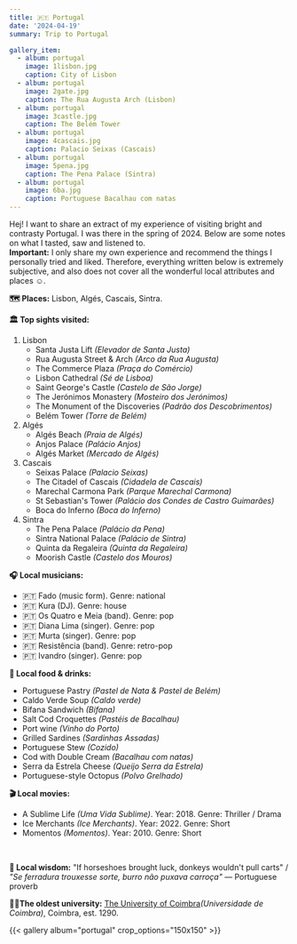 ```yaml
---
title: 🇵🇹 Portugal
date: '2024-04-19'
summary: Trip to Portugal

gallery_item:
  - album: portugal
    image: 1lisbon.jpg
    caption: City of Lisbon
  - album: portugal
    image: 2gate.jpg
    caption: The Rua Augusta Arch (Lisbon)
  - album: portugal
    image: 3castle.jpg
    caption: The Belém Tower 
  - album: portugal
    image: 4cascais.jpg
    caption: Palacio Seixas (Cascais)
  - album: portugal
    image: 5pena.jpg
    caption: The Pena Palace (Sintra)
  - album: portugal
    image: 6ba.jpg
    caption: Portuguese Bacalhau com natas
---
```

Hej! I want to share an extract of my experience of visiting bright and contrasty Portugal. I was there in the spring of 2024. Below are some notes on what I tasted, saw and listened to.<br>
<b>Important:</b> I only share my own experience and recommend the things I personally tried and liked. Therefore, everything written below is extremely subjective, and also does not cover all the wonderful local attributes and places ☺️.

<b>🗺 Places:</b> Lisbon, Algés, Cascais, Sintra. <br>

<b>🏛 Top sights visited: </b>
1. Lisbon
    - Santa Justa Lift <i>(Elevador de Santa Justa)</i>
    - Rua Augusta Street & Arch <i>(Arco da Rua Augusta)</i>
    - The Commerce Plaza <i>(Praça do Comércio)</i>
    - Lisbon Cathedral <i>(Sé de Lisboa)</i>
    - Saint George's Castle <i>(Castelo de São Jorge)</i>
    - The Jerónimos Monastery <i>(Mosteiro dos Jerónimos)</i> 
    - The Monument of the Discoveries <i>(Padrão dos Descobrimentos)</i> 
    - Belém Tower <i>(Torre de Belém)</i> 
2. Algés
    - Algés Beach <i>(Praia de Algés)</i> 
    - Anjos Palace <i>(Palácio Anjos)</i> 
    - Algés Market <i>(Mercado de Algés)</i> 
3. Cascais 
    - Seixas Palace <i>(Palacio Seixas)</i> 
    - The Citadel of Cascais <i>(Cidadela de Cascais)</i> 
    - Marechal Carmona Park <i>(Parque Marechal Carmona)</i> 
    - St Sebastian's Tower <i>(Palácio dos Condes de Castro Guimarães)</i> 
    - Boca do Inferno <i>(Boca do Inferno)</i> 
4. Sintra 
    - The Pena Palace <i>(Palácio da Pena)</i>
    - Sintra National Palace <i>(Palácio de Sintra)</i>
    - Quinta da Regaleira <i>(Quinta da Regaleira)</i>
    - Moorish Castle <i>(Castelo dos Mouros)</i>
    

<b>🎧 Local musicians: </b>
- 🇵🇹 Fado (music form). Genre: national
- 🇵🇹 Kura (DJ). Genre: house
- 🇵🇹 Os Quatro e Meia (band). Genre: pop
- 🇵🇹 Diana Lima (singer). Genre: pop
- 🇵🇹 Murta (singer). Genre: pop
- 🇵🇹 Resistência (band). Genre: retro-pop
- 🇵🇹 Ivandro (singer). Genre: pop

<b>🥘 Local food & drinks: </b>
- Portuguese Pastry <i>(Pastel de Nata & Pastel de Belém)</i>
- Caldo Verde Soup <i>(Caldo verde)</i>
- Bifana Sandwich <i>(Bifana)</i>
- Salt Cod Croquettes <i>(Pastéis de Bacalhau)</i>
- Port wine <i>(Vinho do Porto)</i>
- Grilled Sardines <i>(Sardinhas Assadas)</i>
- Portuguese Stew <i>(Cozido)</i>
- Cod with Double Cream <i>(Bacalhau com natas)</i>
- Serra da Estrela Cheese <i>(Queijo Serra da Estrela)</i>
- Portuguese-style Octopus <i>(Polvo Grelhado)</i>

<b>🎬 Local movies:</b>
-  A Sublime Life <i>(Uma Vida Sublime)</i>. Year: 2018. Genre: Thriller / Drama
-  Ice Merchants <i>(Ice Merchants)</i>. Year: 2022. Genre: Short
-  Momentos <i>(Momentos)</i>. Year: 2010. Genre: Short
<br>

<b>🦉 Local wisdom:</b> "If horseshoes brought luck, donkeys wouldn't pull carts" / <i>"Se ferradura trouxesse sorte, burro não puxava carroça"</i> — Portuguese proverb

<b>👨‍🎓The oldest university:</b> <a href = "https://www.uc.pt/en" target="_blank">The University of Coimbra</a><i>(Universidade de Coimbra)</i>, Coimbra, est. 1290.  

{{< gallery album="portugal" crop_options="150x150" >}}
   

